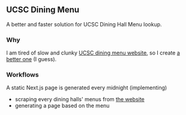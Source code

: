 ## UCSC Dining Menu

A better and faster solution for UCSC Dining Hall Menu lookup.

### Why

I am tired of slow and clunky [UCSC dining menu website](https://nutrition.sa.ucsc.edu/location.aspx), so I create [a better one](https://dining.projects.napatsc.com) (I guess).

### Workflows

A static Next.js page is generated every midnight (implementing)
  - scraping every dining halls' menus from [the website](https://nutrition.sa.ucsc.edu/location.aspx)
  - generating a page based on the menu
